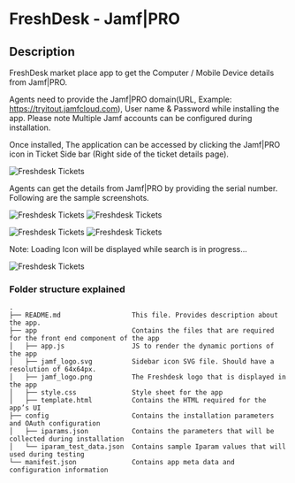 # FreshDesk - Jamf|PRO

## Description

FreshDesk market place app to get the Computer / Mobile Device details from Jamf|PRO.

Agents need to provide the Jamf|PRO domain(URL, Example: https://tryitout.jamfcloud.com), User name & Password while installing the app. Please note Multiple Jamf accounts can be configured during installation.

Once installed, The application can be accessed by clicking the Jamf|PRO icon in Ticket Side bar (Right side of the ticket details page).

![Freshdesk Tickets](page.png)

Agents can get the details from Jamf|PRO by providing the serial number. Following are the sample screenshots.

![Freshdesk Tickets](image1.png) ![Freshdesk Tickets](image2.png)

![Freshdesk Tickets](image3.png) ![Freshdesk Tickets](image4.png)

Note: Loading Icon will be displayed while search is in progress... 

![Freshdesk Tickets](image5.png)

### Folder structure explained

    .
    ├── README.md                  This file. Provides description about the app.
    ├── app                        Contains the files that are required for the front end component of the app
    │   ├── app.js                 JS to render the dynamic portions of the app
    │   ├── jamf_logo.svg          Sidebar icon SVG file. Should have a resolution of 64x64px.
    │   ├── jamf_logo.png          The Freshdesk logo that is displayed in the app
    │   ├── style.css              Style sheet for the app
    │   ├── template.html          Contains the HTML required for the app’s UI
    ├── config                     Contains the installation parameters and OAuth configuration
    │   ├── iparams.json           Contains the parameters that will be collected during installation
    │   └── iparam_test_data.json  Contains sample Iparam values that will used during testing
    └── manifest.json              Contains app meta data and configuration information
